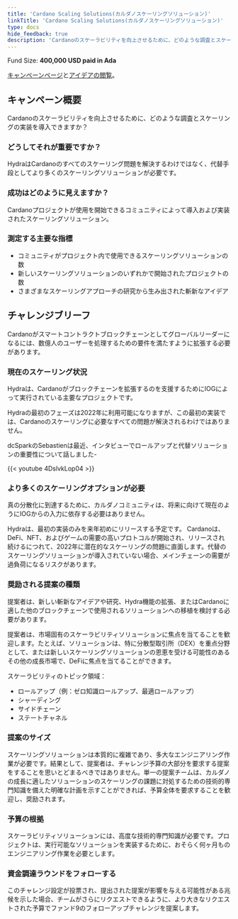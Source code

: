 ```yaml
---
title: 'Cardano Scaling Solutions(カルダノスケーリングソリューション)'
linkTitle: 'Cardano Scaling Solutions(カルダノスケーリングソリューション)'
type: docs
hide_feedback: true
description: 'Cardanoのスケーラビリティを向上させるために、どのような調査とスケーリングの実装を導入できますか？'
---
```


Fund Size: **400,000 USD paid in Ada**

[キャンペーンページ](https://cardano.ideascale.com/c/idea/383094)と[アイデアの閲覧]()。

## キャンペーン概要

Cardanoのスケーラビリティを向上させるために、どのような調査とスケーリングの実装を導入できますか？

### どうしてそれが重要ですか？

HydraはCardanoのすべてのスケーリング問題を解決するわけではなく、代替手段としてより多くのスケーリングソリューションが必要です。

### 成功はどのように見えますか？

Cardanoプロジェクトが使用を開始できるコミュニティによって導入および実装されたスケーリングソリューション。

### 測定する主要な指標

- コミュニティがプロジェクト内で使用できるスケーリングソリューションの数
- 新しいスケーリングソリューションのいずれかで開始されたプロジェクトの数
- さまざまなスケーリングアプローチの研究から生み出された斬新なアイデア

## チャレンジブリーフ

Cardanoがスマートコントラクトブロックチェーンとしてグローバルリーダーになるには、数億人のユーザーを処理するための要件を満たすように拡張する必要があります。

### 現在のスケーリング状況

Hydraは、Cardanoがブロックチェーンを拡張するのを支援するためにIOGによって実行されている主要なプロジェクトです。

Hydraの最初のフェーズは2022年に利用可能になりますが、この最初の実装では、Cardanoのスケーリングに必要なすべての問題が解決されるわけではありません。

dcSparkのSebastienは最近、インタビューでロールアップと代替ソリューションの重要性について話しました-

{{< youtube 4DslvkLop04 >}}

### より多くのスケーリングオプションが必要

真の分散化に到達するために、カルダノコミュニティは、将来に向けて現在のようにIOGからの入力に依存する必要はありません。

Hydraは、最初の実装のみを来年初めにリリースする予定です。 Cardanoは、DeFi、NFT、およびゲームの需要の高いプロトコルが開始され、リリースされ続けるにつれて、2022年に潜在的なスケーリングの問題に直面します。代替のスケーリングソリューションが導入されていない場合、メインチェーンの需要が過負荷になるリスクがあります。

### 奨励される提案の種類

提案者は、新しい斬新なアイデアや研究、Hydra機能の拡張、またはCardanoに適した他のブロックチェーンで使用されるソリューションへの移植を検討する必要があります。

提案者は、市場固有のスケーラビリティソリューションに焦点を当てることを歓迎します。たとえば、ソリューションは、特に分散型取引所（DEX）を重点分野として、または新しいスケーリングソリューションの恩恵を受ける可能性のあるその他の成長市場で、DeFiに焦点を当てることができます。

スケーラビリティのトピック領域：

- ロールアップ（例：ゼロ知識ロールアップ、最適ロールアップ）
- シャーディング
- サイドチェーン
- ステートチャネル

### 提案のサイズ

スケーリングソリューションは本質的に複雑であり、多大なエンジニアリング作業が必要です。結果として、提案者は、チャレンジ予算の大部分を要求する提案をすることを思いとどまるべきではありません。単一の提案チームは、カルダノの成長に適したソリューションのスケーリングの課題に対処するための技術的専門知識を備えた明確な計画を示すことができれば、予算全体を要求することを歓迎し、奨励されます。

### 予算の根拠

スケーラビリティソリューションには、高度な技術的専門知識が必要です。プロジェクトは、実行可能なソリューションを実装するために、おそらく何ヶ月ものエンジニアリング作業を必要とします。

### 資金調達ラウンドをフォローする

このチャレンジ設定が投票され、提出された提案が影響を与える可能性がある兆候を示した場合、チームがさらにリクエストできるように、より大きなリクエストされた予算でファンド9のフォローアップチャレンジを提案します。
